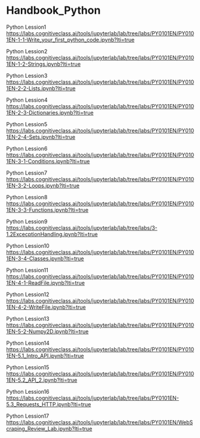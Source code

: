 # Handbook_Python

Python Lession1
https://labs.cognitiveclass.ai/tools/jupyterlab/lab/tree/labs/PY0101EN/PY0101EN-1-1-Write_your_first_python_code.ipynb?lti=true

Python Lession2
https://labs.cognitiveclass.ai/tools/jupyterlab/lab/tree/labs/PY0101EN/PY0101EN-1-2-Strings.ipynb?lti=true

Python Lession3
https://labs.cognitiveclass.ai/tools/jupyterlab/lab/tree/labs/PY0101EN/PY0101EN-2-2-Lists.ipynb?lti=true

Python Lession4
https://labs.cognitiveclass.ai/tools/jupyterlab/lab/tree/labs/PY0101EN/PY0101EN-2-3-Dictionaries.ipynb?lti=true

Python Lession5
https://labs.cognitiveclass.ai/tools/jupyterlab/lab/tree/labs/PY0101EN/PY0101EN-2-4-Sets.ipynb?lti=true

Python Lession6
https://labs.cognitiveclass.ai/tools/jupyterlab/lab/tree/labs/PY0101EN/PY0101EN-3-1-Conditions.ipynb?lti=true

Python Lession7
https://labs.cognitiveclass.ai/tools/jupyterlab/lab/tree/labs/PY0101EN/PY0101EN-3-2-Loops.ipynb?lti=true

Python Lession8
https://labs.cognitiveclass.ai/tools/jupyterlab/lab/tree/labs/PY0101EN/PY0101EN-3-3-Functions.ipynb?lti=true

Python Lession9
https://labs.cognitiveclass.ai/tools/jupyterlab/lab/tree/labs/3-1.2ExcecptionHandling.ipynb?lti=true

Python Lession10
https://labs.cognitiveclass.ai/tools/jupyterlab/lab/tree/labs/PY0101EN/PY0101EN-3-4-Classes.ipynb?lti=true

Python Lession11
https://labs.cognitiveclass.ai/tools/jupyterlab/lab/tree/labs/PY0101EN/PY0101EN-4-1-ReadFile.ipynb?lti=true

Python Lession12
https://labs.cognitiveclass.ai/tools/jupyterlab/lab/tree/labs/PY0101EN/PY0101EN-4-2-WriteFile.ipynb?lti=true

Python Lession13
https://labs.cognitiveclass.ai/tools/jupyterlab/lab/tree/labs/PY0101EN/PY0101EN-5-2-Numpy2D.ipynb?lti=true

Python Lession14
https://labs.cognitiveclass.ai/tools/jupyterlab/lab/tree/labs/PY0101EN/PY0101EN-5.1_Intro_API.ipynb?lti=true

Python Lession15
https://labs.cognitiveclass.ai/tools/jupyterlab/lab/tree/labs/PY0101EN/PY0101EN-5.2_API_2.ipynb?lti=true

Python Lession16
https://labs.cognitiveclass.ai/tools/jupyterlab/lab/tree/labs/PY0101EN-5.3_Requests_HTTP.ipynb?lti=true

Python Lession17
https://labs.cognitiveclass.ai/tools/jupyterlab/lab/tree/labs/PY0101EN/WebScraping_Review_Lab.ipynb?lti=true
